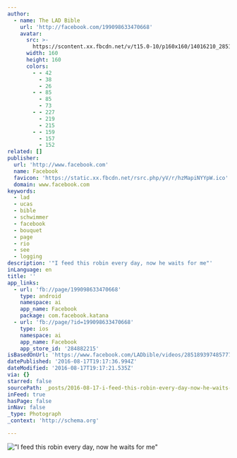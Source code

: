 ```yaml
---
author:
  - name: The LAD Bible
    url: 'http://facebook.com/199098633470668'
    avatar:
      src: >-
        https://scontent.xx.fbcdn.net/v/t15.0-10/p160x160/14016210_2851897418190763_101519734_n.jpg?oh=fd691189cf1441ff663fb80426915f1a&oe=5817DC34
      width: 160
      height: 160
      colors:
        - - 42
          - 38
          - 26
        - - 85
          - 85
          - 73
        - - 227
          - 219
          - 215
        - - 159
          - 157
          - 152
related: []
publisher:
  url: 'http://www.facebook.com'
  name: Facebook
  favicon: 'https://static.xx.fbcdn.net/rsrc.php/yV/r/hzMapiNYYpW.ico'
  domain: www.facebook.com
keywords:
  - lad
  - ucas
  - bible
  - schwimmer
  - facebook
  - bouquet
  - page
  - rio
  - see
  - logging
description: '"I feed this robin every day, now he waits for me"'
inLanguage: en
title: ''
app_links:
  - url: 'fb://page/199098633470668'
    type: android
    namespace: ai
    app_name: Facebook
    package: com.facebook.katana
  - url: 'fb://page/?id=199098633470668'
    type: ios
    namespace: ai
    app_name: Facebook
    app_store_id: '284882215'
isBasedOnUrl: 'https://www.facebook.com/LADbible/videos/2851893974857774/'
datePublished: '2016-08-17T19:17:36.994Z'
dateModified: '2016-08-17T19:17:21.535Z'
via: {}
starred: false
sourcePath: _posts/2016-08-17-i-feed-this-robin-every-day-now-he-waits-for-me.md
inFeed: true
hasPage: false
inNav: false
_type: Photograph
_context: 'http://schema.org'

---
```

!["I feed this robin every day, now he waits for me"](https://scontent.xx.fbcdn.net/v/t15.0-10/p160x160/14016210_2851897418190763_101519734_n.jpg?oh=fd691189cf1441ff663fb80426915f1a&oe=5817DC34)